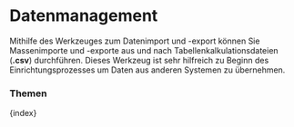 <!-- add-breadcrumbs -->
# Datenmanagement


Mithilfe des Werkzeuges zum Datenimport und -export können Sie Massenimporte und -exporte aus und nach Tabellenkalkulationsdateien (**.csv**) durchführen. Dieses Werkzeug ist sehr hilfreich zu Beginn des Einrichtungsprozesses um Daten aus anderen Systemen zu übernehmen.

### Themen

{index}
